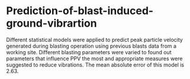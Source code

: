 # Prediction-of-blast-induced-ground-vibrartion
Different statistical models were applied to predict peak particle velocity generated during blasting operation using previous blasts data from a working site. Different blasting parameters were varied to found out parameters that influence PPV the most and appropriate measures were suggested to reduce vibrations. The mean absolute error of this model is 2.63.
